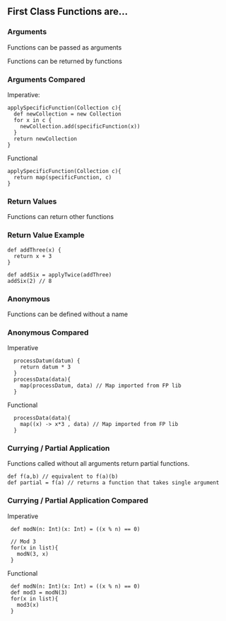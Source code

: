 ## First Class Functions are...


### Arguments

Functions can be passed as arguments

Functions can be returned by functions


### Arguments Compared

Imperative:
```
applySpecificFunction(Collection c){
  def newCollection = new Collection
  for x in c {
    newCollection.add(specificFunction(x))
  }
  return newCollection
}
```

Functional
```
applySpecificFunction(Collection c){
  return map(specificFunction, c)
}
```


### Return Values

Functions can return other functions


### Return Value Example

```
def addThree(x) {
  return x + 3
}

def addSix = applyTwice(addThree)
addSix(2) // 8
```


### Anonymous

Functions can be defined without a name


### Anonymous Compared

Imperative
```
  processDatum(datum) {
    return datum * 3
  }
  processData(data){
    map(processDatum, data) // Map imported from FP lib
  }
```

Functional
```
  processData(data){
    map((x) -> x*3 , data) // Map imported from FP lib
  }
```


### Currying / Partial Application

Functions called without all arguments return partial functions.

```
def f(a,b) // equivalent to f(a)(b)
def partial = f(a) // returns a function that takes single argument
```


### Currying / Partial Application Compared

Imperative
```
 def modN(n: Int)(x: Int) = ((x % n) == 0)

 // Mod 3
 for(x in list){
   modN(3, x)
 }
 ```

Functional

```
 def modN(n: Int)(x: Int) = ((x % n) == 0)
 def mod3 = modN(3)
 for(x in list){
   mod3(x)
 }
```